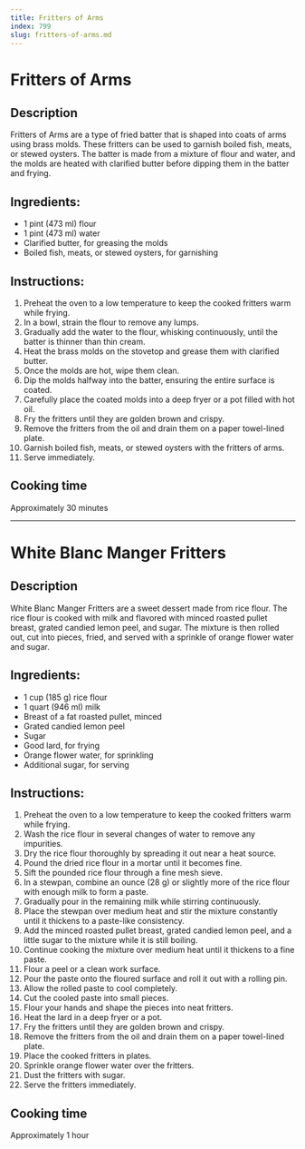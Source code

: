```yaml
---
title: Fritters of Arms
index: 799
slug: fritters-of-arms.md
---
```


# Fritters of Arms

## Description
Fritters of Arms are a type of fried batter that is shaped into coats of arms using brass molds. These fritters can be used to garnish boiled fish, meats, or stewed oysters. The batter is made from a mixture of flour and water, and the molds are heated with clarified butter before dipping them in the batter and frying.

## Ingredients:
- 1 pint (473 ml) flour
- 1 pint (473 ml) water
- Clarified butter, for greasing the molds
- Boiled fish, meats, or stewed oysters, for garnishing

## Instructions:
1. Preheat the oven to a low temperature to keep the cooked fritters warm while frying.
2. In a bowl, strain the flour to remove any lumps.
3. Gradually add the water to the flour, whisking continuously, until the batter is thinner than thin cream.
4. Heat the brass molds on the stovetop and grease them with clarified butter.
5. Once the molds are hot, wipe them clean.
6. Dip the molds halfway into the batter, ensuring the entire surface is coated.
7. Carefully place the coated molds into a deep fryer or a pot filled with hot oil.
8. Fry the fritters until they are golden brown and crispy.
9. Remove the fritters from the oil and drain them on a paper towel-lined plate.
10. Garnish boiled fish, meats, or stewed oysters with the fritters of arms.
11. Serve immediately.

## Cooking time
Approximately 30 minutes

---

# White Blanc Manger Fritters

## Description
White Blanc Manger Fritters are a sweet dessert made from rice flour. The rice flour is cooked with milk and flavored with minced roasted pullet breast, grated candied lemon peel, and sugar. The mixture is then rolled out, cut into pieces, fried, and served with a sprinkle of orange flower water and sugar.

## Ingredients:
- 1 cup (185 g) rice flour
- 1 quart (946 ml) milk
- Breast of a fat roasted pullet, minced
- Grated candied lemon peel
- Sugar
- Good lard, for frying
- Orange flower water, for sprinkling
- Additional sugar, for serving

## Instructions:
1. Preheat the oven to a low temperature to keep the cooked fritters warm while frying.
2. Wash the rice flour in several changes of water to remove any impurities.
3. Dry the rice flour thoroughly by spreading it out near a heat source.
4. Pound the dried rice flour in a mortar until it becomes fine.
5. Sift the pounded rice flour through a fine mesh sieve.
6. In a stewpan, combine an ounce (28 g) or slightly more of the rice flour with enough milk to form a paste.
7. Gradually pour in the remaining milk while stirring continuously.
8. Place the stewpan over medium heat and stir the mixture constantly until it thickens to a paste-like consistency.
9. Add the minced roasted pullet breast, grated candied lemon peel, and a little sugar to the mixture while it is still boiling.
10. Continue cooking the mixture over medium heat until it thickens to a fine paste.
11. Flour a peel or a clean work surface.
12. Pour the paste onto the floured surface and roll it out with a rolling pin.
13. Allow the rolled paste to cool completely.
14. Cut the cooled paste into small pieces.
15. Flour your hands and shape the pieces into neat fritters.
16. Heat the lard in a deep fryer or a pot.
17. Fry the fritters until they are golden brown and crispy.
18. Remove the fritters from the oil and drain them on a paper towel-lined plate.
19. Place the cooked fritters in plates.
20. Sprinkle orange flower water over the fritters.
21. Dust the fritters with sugar.
22. Serve the fritters immediately.

## Cooking time
Approximately 1 hour
